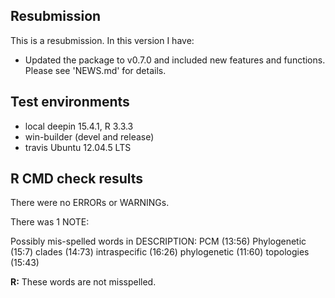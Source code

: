 ## Resubmission
This is a resubmission. In this version I have:

* Updated the package to v0.7.0 and included new features and functions. Please see 'NEWS.md' for details.

## Test environments
* local deepin 15.4.1, R 3.3.3
* win-builder (devel and release)
* travis Ubuntu 12.04.5 LTS 

## R CMD check results
There were no ERRORs or WARNINGs. 

There was 1 NOTE:

Possibly mis-spelled words in DESCRIPTION:
  PCM (13:56)
  Phylogenetic (15:7)
  clades (14:73)
  intraspecific (16:26)
  phylogenetic (11:60)
  topologies (15:43)


__R:__ These words are not misspelled.